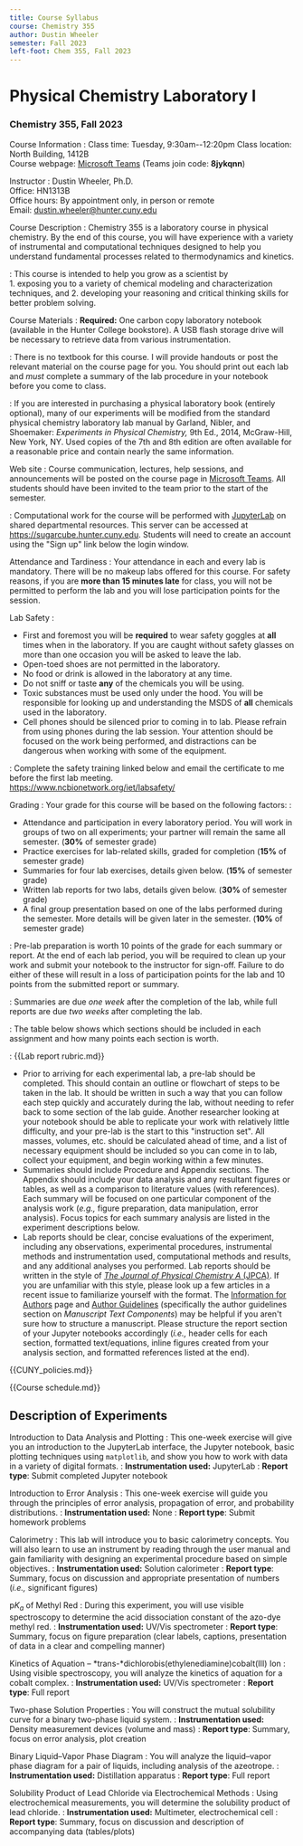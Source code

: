 ```yaml
---
title: Course Syllabus
course: Chemistry 355
author: Dustin Wheeler
semester: Fall 2023
left-foot: Chem 355, Fall 2023
---
```


# Physical Chemistry Laboratory I

### Chemistry 355, Fall 2023

Course Information
: 
Class time:  Tuesday, 9:30am--12:20pm
Class location: North Building, 1412B  
Course webpage: [Microsoft Teams][teams-link] (Teams join code: **8jykqnn**)  

Instructor
: 
Dustin Wheeler, Ph.D.  
Office: HN1313B  
Office hours: By appointment only, in person or remote  
Email: <dustin.wheeler@hunter.cuny.edu>


Course Description
: Chemistry 355 is a laboratory course in physical chemistry. By the end of this course, you will have experience with a variety of instrumental and computational techniques designed to help you understand fundamental processes related to thermodynamics and kinetics.

: This course is intended to help you grow as a scientist by  
	1. exposing you to a variety of chemical modeling and characterization techniques, and 
	2. developing your reasoning and critical thinking skills for better problem solving.

Course Materials
: **Required:** One carbon copy laboratory notebook (available in the Hunter College bookstore). A USB flash storage drive will be necessary to retrieve data from various instrumentation.

: There is no textbook for this course. I will provide handouts or post the relevant material on the course page for you. You should print out each lab and _must_ complete a summary of the lab procedure in your notebook before you come to class.

: If you are interested in purchasing a physical laboratory book (entirely optional), many of our experiments will be modified from the standard physical chemistry laboratory lab manual by Garland, Nibler, and Shoemaker: _Experiments in Physical Chemistry,_ 9th Ed., 2014, McGraw-Hill, New York, NY. Used copies of the 7th and 8th edition are often available for a reasonable price and contain nearly the same information.

Web site
: Course communication, lectures, help sessions, and announcements will be posted on the course page in [Microsoft Teams][ms-teams]. All students should have been invited to the team prior to the start of the semester. 

: Computational work for the course will be performed with [JupyterLab][JupyterLab] on shared departmental resources. This server can be accessed at <https://sugarcube.hunter.cuny.edu>. Students will need to create an account using the "Sign up" link below the login window. <!--Instructions on how to access the course website on Blackboard can be found on the [Hunter College BlackBoard Announcement page][bb-announce]. In addition to instructions for individual labs, announcements and additional resources will occasionally be posted on Blackboard. -->

<!-- BREAK -->

Attendance and Tardiness
: Your attendance in each and every lab is mandatory. There will be no makeup labs offered for this course. For safety reasons, if you are **more than 15 minutes late** for class, you will not be permitted to perform the lab and you will lose participation points for the session.

Lab Safety
: 
- First and foremost you will be **required** to wear safety goggles at **all** times when in the laboratory. If you are caught without safety glasses on more than one occasion you will be asked to leave the lab.
- Open-toed shoes are not permitted in the laboratory. 
- No food or drink is allowed in the laboratory at any time. 
- Do not sniff or taste **any** of the chemicals you will be using. 
- Toxic substances must be used only under the hood. You will be responsible for looking up and understanding the MSDS of **all** chemicals used in the laboratory. 
- Cell phones should be silenced prior to coming in to lab. Please refrain from using phones during the lab session. Your attention should be focused on the work being performed, and distractions can be dangerous when working with some of the equipment.

: 
Complete the safety training linked below and email the certificate to me before the first lab meeting.  
<https://www.ncbionetwork.org/iet/labsafety/>

Grading
: Your grade for this course will be based on the following factors:
: 
- Attendance and participation in every laboratory period. You will work in groups of two on all experiments; your partner will remain the same all semester. (**30%** of semester grade) 
- Practice exercises for lab-related skills, graded for completion (**15%** of semester grade)
- Summaries for four lab exercises, details given below. (**15%** of semester grade) 
- Written lab reports for two labs, details given below. (**30%** of semester grade) 
- A final group presentation based on one of the labs performed during the semester. More details will be given later in the semester. (**10%** of semester grade)

: Pre-lab preparation is worth 10 points of the grade for each summary or report. At the end of each lab period, you will be required to clean up your work and submit your notebook to the instructor for sign-off. Failure to do either of these will result in a loss of participation points for the lab and 10 points from the submitted report or summary. 

: Summaries are due *one week* after the completion of the lab, while full reports are due *two weeks* after completing the lab. 

: The table below shows which sections should be included in each assignment and how many points each section is worth.

<!--BREAK-->
:
{{Lab report rubric.md}}
- Prior to arriving for each experimental lab, a pre-lab should be completed. This should contain an outline or flowchart of steps to be taken in the lab. It should be written in such a way that you can follow each step quickly and accurately during the lab, without needing to refer back to some section of the lab guide. Another researcher looking at your notebook should be able to replicate your work with relatively little difficulty, and your pre-lab is the start to this "instruction set". All masses, volumes, etc. should be calculated ahead of time, and a list of necessary equipment should be included so you can come in to lab, collect your equipment, and begin working within a few minutes. 
- Summaries should include Procedure and Appendix sections. The Appendix should include your data analysis and any resultant figures or tables, as well as a comparison to literature values (with references). Each summary will be focused on one particular component of the analysis work (_e.g.,_ figure preparation, data manipulation, error analysis). Focus topics for each summary analysis are listed in the experiment descriptions below. 
- Lab reports should be clear, concise evaluations of the experiment, including any observations, experimental procedures, instrumental methods and instrumentation used, computational methods and results, and any additional analyses you performed. Lab reports should be written in the style of [_The Journal of Physical Chemistry A_ (JPCA)][jpca-home]. If you are unfamiliar with this style, please look up a few articles in a recent issue to familiarize yourself with the format. The [Information for Authors][jpca-auth-info] page and [Author Guidelines][jpca-auth-guide] (specifically the author guidelines section on _Manuscript Text Components_) may be helpful if you aren't sure how to structure a manuscript. Please structure the report section of your Jupyter notebooks accordingly (*i.e.,* header cells for each section, formatted text/equations, inline figures created from your analysis section, and formatted references listed at the end). 

<!--BREAK-->

{{CUNY_policies.md}}

<!--BREAK-->

{{Course schedule.md}}

<!--BREAK-->

## Description of Experiments

Introduction to Data Analysis and Plotting
: This one-week exercise will give you an introduction to the JupyterLab interface, the Jupyter notebook, basic plotting techniques using `matplotlib`, and show you how to work with data in a variety of digital formats.
: **Instrumentation used:** JupyterLab
: **Report type**: Submit completed Jupyter notebook

Introduction to Error Analysis
: This one-week exercise will guide you through the principles of error analysis, propagation of error, and probability distributions.
: **Instrumentation used:** None
: **Report type**: Submit homework problems

Calorimetry
: This lab will introduce you to basic calorimetry concepts. You will also learn to use an instrument by reading through the user manual and gain familiarity with designing an experimental procedure based on simple objectives. 
: **Instrumentation used:** Solution calorimeter
: **Report type**: Summary, focus on discussion and appropriate presentation of numbers (_i.e.,_ significant figures)

p*K<sub>a</sub>* of Methyl Red
: During this experiment, you will use visible spectroscopy to determine the acid dissociation constant of the azo-dye methyl red. 
: **Instrumentation used:** UV/Vis spectrometer
: **Report type**: Summary, focus on figure preparation (clear labels, captions, presentation of data in a clear and compelling manner)

Kinetics of Aquation – *trans-*dichlorobis(ethylenediamine)cobalt(III) Ion
: Using visible spectroscopy, you will analyze the kinetics of aquation for a cobalt complex. 
: **Instrumentation used:** UV/Vis spectrometer
: **Report type**: Full report

Two-phase Solution Properties
: You will construct the mutual solubility curve for a binary two-phase liquid system.
: **Instrumentation used:** Density measurement devices (volume and mass)
: **Report type**: Summary, focus on error analysis, plot creation

<!--BREAK-->

Binary Liquid–Vapor Phase Diagram
: You will analyze the liquid–vapor phase diagram for a pair of liquids, including analysis of the azeotrope.
: **Instrumentation used:** Distillation apparatus
: **Report type**: Full report

Solubility Product of Lead Chloride via Electrochemical Methods
: Using electrochemical measurements, you will determine the solubility product of lead chloride.
: **Instrumentation used:** Multimeter, electrochemical cell
: **Report type**: Summary, focus on discussion and description of accompanying data (tables/plots)

[teams-link]: https://teams.microsoft.com/l/team/19%3amQ5_Coh3hnZF1xZMvZsrrJiE2M8g3R-I7mOxVO01ZXQ1%40thread.tacv2/conversations?groupId=288e863d-f89d-40f8-aef7-14fc6134321f&tenantId=6f60f0b3-5f06-4e09-9715-989dba8cc7d8
[ms-teams]: https://teams.microsoft.com
[JupyterLab]: https://jupyterlab.readthedocs.io/en/stable/
[bb-announce]: http://bb.hunter.cuny.edu
[jpca-home]: https://pubs.acs.org/journal/jpcafh
[jpca-auth-info]: https://pubs.acs.org/page/jpcafh/submission/authors.html
[jpca-auth-guide]: https://publish.acs.org/publish/author_guidelines?coden=jpcafh
[cuny-harassment]: https://www.cuny.edu/wp-content/uploads/sites/4/page-assets/about/administration/offices/ovsa/policies/Sexual-misconduct-8.30.18-PSM-2018-005.pdf
